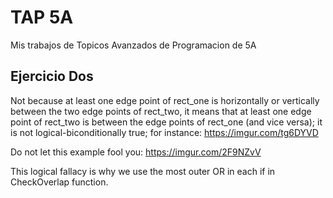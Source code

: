 # TAP 5A
Mis trabajos de Topicos Avanzados de Programacion de 5A

## Ejercicio Dos ##
Not because at least one edge point of rect_one is horizontally or vertically between the two edge points of
rect_two, it means that at least one edge point of rect_two is between the edge points of rect_one
(and vice versa); it is not logical-biconditionally true; for instance: https://imgur.com/tg6DYVD

Do not let this example fool you: https://imgur.com/2F9NZvV

This logical fallacy is why we use the most outer OR in each if in CheckOverlap function.

